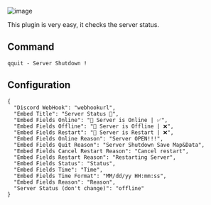 ![image](https://i.imgur.com/3tkAFFz.png") 

This plugin is very easy, it checks the server status.
## Command
```
qquit - Server Shutdown !
```
## Configuration
```
{
  "Discord WebHook": "webhookurl",
  "Embed Title": "Server Status 💫",
  "Embed Fields Online": "📡 Server is Online | ✅",
  "Embed Fields Offline": "📡 Server is Offline | ❌",
  "Embed Fields Restart": "📡 Server is Restart | ❌",
  "Embed Fields Online Reason": "Server OPEN!!!",
  "Embed Fields Quit Reason": "Server Shutdown Save Map&Data",
  "Embed Fields Cancel Restart Reason": "Cancel restart",
  "Embed Fields Restart Reason": "Restarting Server",
  "Embed Fields Status": "Status",
  "Embed Fields Time": "Time",
  "Embed Fields Time Format": "MM/dd/yy HH:mm:ss",
  "Embed Fields Reason": "Reason",
  "Server Status (don't change)": "offline"
}
```

